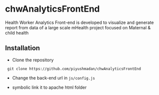 # chwAnalyticsFrontEnd
 Health Worker Analytics Front-end is developed to visualize and  generate report from data of a large scale mHealth project focused on Maternal &amp; child health

Installation 
-------------

- Clone the repository 
```shell
 git clone https://github.com/piyushmadan/chwAnalyticsFrontEnd 
``` 

- Change the back-end url in `js/config.js`

- symbolic link it to apache html folder 
